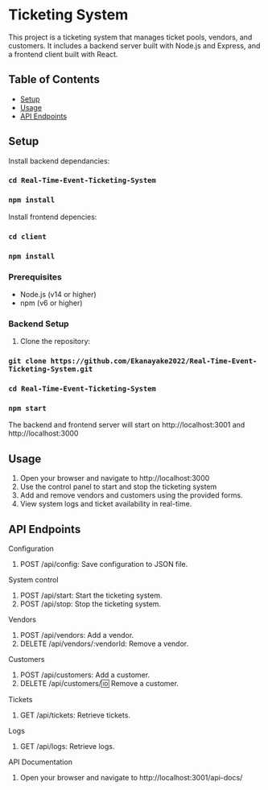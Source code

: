 # Ticketing System

This project is a ticketing system that manages ticket pools, vendors, and customers. It includes a backend server built with Node.js and Express, and a frontend client built with React.

## Table of Contents

- [Setup](#setup)
- [Usage](#usage)
- [API Endpoints](#api-endpoints)

## Setup

Install backend dependancies:

### `cd Real-Time-Event-Ticketing-System`

### `npm install`

Install frontend depencies:

### `cd client`

### `npm install`

### Prerequisites

- Node.js (v14 or higher)
- npm (v6 or higher)

### Backend Setup

1. Clone the repository:

### `git clone https://github.com/Ekanayake2022/Real-Time-Event-Ticketing-System.git`

### `cd Real-Time-Event-Ticketing-System`

### `npm start`

The backend and frontend server will start on http://localhost:3001 and http://localhost:3000

## Usage

1. Open your browser and navigate to http://localhost:3000
2. Use the control panel to start and stop the ticketing system
3. Add and remove vendors and customers using the provided forms.
4. View system logs and ticket availability in real-time.

## API Endpoints

Configuration

1. POST /api/config: Save configuration to JSON file.

System control

1. POST /api/start: Start the ticketing system.
2. POST /api/stop: Stop the ticketing system.

Vendors

1. POST /api/vendors: Add a vendor.
2. DELETE /api/vendors/:vendorId: Remove a vendor.

Customers

1. POST /api/customers: Add a customer.
2. DELETE /api/customers/:id: Remove a customer.

Tickets

1. GET /api/tickets: Retrieve tickets.

Logs

1. GET /api/logs: Retrieve logs.

API Documentation

1. Open your browser and navigate to http://localhost:3001/api-docs/
